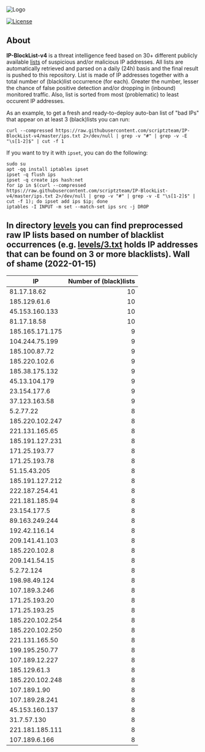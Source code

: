 ![Logo](https://i.imgur.com/PyKLAe7.png)

[![License](https://img.shields.io/badge/license-The_Unlicense-red.svg)](https://unlicense.org/)

About
----

**IP-BlockList-v4** is a threat intelligence feed based on 30+ different publicly available [lists](https://github.com/stamparm/maltrail) of suspicious and/or malicious IP addresses. All lists are automatically retrieved and parsed on a daily (24h) basis and the final result is pushed to this repository. List is made of IP addresses together with a total number of (black)list occurrence (for each). Greater the number, lesser the chance of false positive detection and/or dropping in (inbound) monitored traffic. Also, list is sorted from most (problematic) to least occurent IP addresses.

As an example, to get a fresh and ready-to-deploy auto-ban list of "bad IPs" that appear on at least 3 (black)lists you can run:

```
curl --compressed https://raw.githubusercontent.com/scriptzteam/IP-BlockList-v4/master/ips.txt 2>/dev/null | grep -v "#" | grep -v -E "\s[1-2]$" | cut -f 1
```

If you want to try it with `ipset`, you can do the following:

```
sudo su
apt -qq install iptables ipset
ipset -q flush ips
ipset -q create ips hash:net
for ip in $(curl --compressed https://raw.githubusercontent.com/scriptzteam/IP-BlockList-v4/master/ips.txt 2>/dev/null | grep -v "#" | grep -v -E "\s[1-2]$" | cut -f 1); do ipset add ips $ip; done
iptables -I INPUT -m set --match-set ips src -j DROP
```

In directory [levels](levels) you can find preprocessed raw IP lists based on number of blacklist occurrences (e.g. [levels/3.txt](levels/3.txt) holds IP addresses that can be found on 3 or more blacklists).
Wall of shame (2022-01-15)
----

|IP|Number of (black)lists|
|---|--:|
81.17.18.62|10
185.129.61.6|10
45.153.160.133|10
81.17.18.58|10
185.165.171.175|9
104.244.75.199|9
185.100.87.72|9
185.220.102.6|9
185.38.175.132|9
45.13.104.179|9
23.154.177.6|9
37.123.163.58|9
5.2.77.22|8
185.220.102.247|8
221.131.165.65|8
185.191.127.231|8
171.25.193.77|8
171.25.193.78|8
51.15.43.205|8
185.191.127.212|8
222.187.254.41|8
221.181.185.94|8
23.154.177.5|8
89.163.249.244|8
192.42.116.14|8
209.141.41.103|8
185.220.102.8|8
209.141.54.15|8
5.2.72.124|8
198.98.49.124|8
107.189.3.246|8
171.25.193.20|8
171.25.193.25|8
185.220.102.254|8
185.220.102.250|8
221.131.165.50|8
199.195.250.77|8
107.189.12.227|8
185.129.61.3|8
185.220.102.248|8
107.189.1.90|8
107.189.28.241|8
45.153.160.137|8
31.7.57.130|8
221.181.185.111|8
107.189.6.166|8
